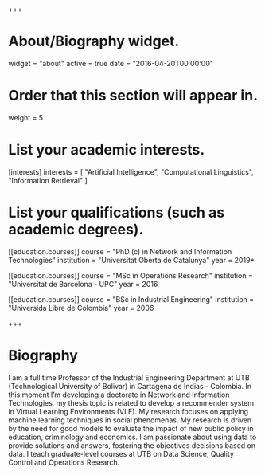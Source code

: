 +++
# About/Biography widget.
widget = "about"
active = true
date = "2016-04-20T00:00:00"

# Order that this section will appear in.
weight = 5

# List your academic interests.
[interests]
  interests = [
    "Artificial Intelligence",
    "Computational Linguistics",
    "Information Retrieval"
  ]

# List your qualifications (such as academic degrees).
[[education.courses]]
  course = "PhD (c) in Network and Information Technologies"
  institution = "Universitat Oberta de Catalunya"
  year = 2019*

[[education.courses]]
  course = "MSc in Operations Research"
  institution = "Universitat de Barcelona - UPC"
  year = 2016

[[education.courses]]
  course = "BSc in Industrial Engineering"
  institution = "Universida Libre de Colombia"
  year = 2006
 
+++

# Biography

I am a full time Professor of the Industrial Engineering Department at UTB (Technological University of Bolivar) in Cartagena de Indias - Colombia. In this moment I’m developing a doctorate in Network and Information Technologies, my thesis topic is related to develop a recommender system in Virtual Learning Environments (VLE). My research focuses on applying machine learning techniques in social phenomenas. My research is driven by the need for good models to evaluate the impact of new public policy in education, criminology and economics. I am passionate about using data to provide solutions and answers, fostering the objectives decisions based on data. I teach graduate-level courses at UTB on Data Science, Quality Control and Operations Research. 
